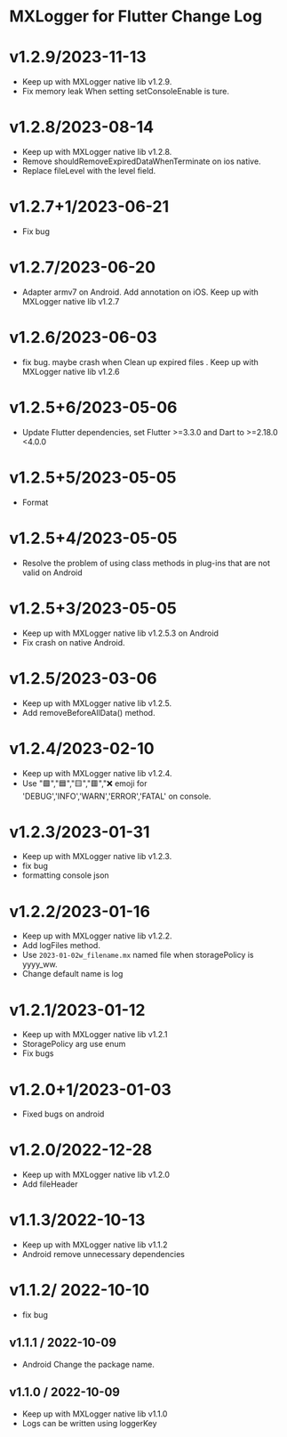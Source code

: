 
# MXLogger for Flutter Change Log
# v1.2.9/2023-11-13
* Keep up with MXLogger  native lib v1.2.9.
* Fix memory leak When setting setConsoleEnable is ture.
# v1.2.8/2023-08-14
*  Keep up with MXLogger  native lib v1.2.8.
* Remove shouldRemoveExpiredDataWhenTerminate on ios native.
* Replace fileLevel with the level field.
# v1.2.7+1/2023-06-21
* Fix bug
# v1.2.7/2023-06-20
* Adapter armv7 on Android. Add  annotation on iOS. Keep up with MXLogger  native lib v1.2.7
# v1.2.6/2023-06-03
* fix bug. maybe crash when Clean up expired files . Keep up with MXLogger  native lib v1.2.6
# v1.2.5+6/2023-05-06
* Update Flutter dependencies, set Flutter >=3.3.0 and Dart to >=2.18.0 <4.0.0
# v1.2.5+5/2023-05-05
* Format
# v1.2.5+4/2023-05-05
* Resolve the problem of using class methods in plug-ins that are not valid on Android
# v1.2.5+3/2023-05-05
* Keep up with MXLogger native lib v1.2.5.3 on Android
* Fix crash on native Android.
# v1.2.5/2023-03-06
* Keep up with MXLogger native lib v1.2.5.
* Add removeBeforeAllData() method.
# v1.2.4/2023-02-10
* Keep up with MXLogger native lib v1.2.4.
* Use "🟩","🟦","🟨","🟥","❌ emoji for 'DEBUG','INFO','WARN','ERROR','FATAL' on console.
# v1.2.3/2023-01-31
* Keep up with MXLogger native lib v1.2.3.
* fix bug
* formatting console json
# v1.2.2/2023-01-16
* Keep up with MXLogger native lib v1.2.2.
* Add logFiles method.
* Use `2023-01-02w_filename.mx` named file when storagePolicy is yyyy_ww.
* Change default name is log
# v1.2.1/2023-01-12
* Keep up with MXLogger native lib v1.2.1
* StoragePolicy arg use enum
* Fix bugs

# v1.2.0+1/2023-01-03
* Fixed bugs on android

# v1.2.0/2022-12-28
* Keep up with MXLogger native lib v1.2.0
* Add fileHeader

# v1.1.3/2022-10-13

* Keep up with MXLogger native lib v1.1.2
* Android remove unnecessary dependencies

# v1.1.2/ 2022-10-10

* fix bug

## v1.1.1 / 2022-10-09

* Android Change the package name.

## v1.1.0 / 2022-10-09
* Keep up with MXLogger native lib v1.1.0
* Logs can be written using loggerKey




